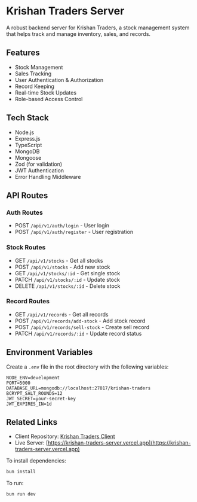 # Krishan Traders Server

A robust backend server for Krishan Traders, a stock management system that
helps track and manage inventory, sales, and records.

## Features

- Stock Management
- Sales Tracking
- User Authentication & Authorization
- Record Keeping
- Real-time Stock Updates
- Role-based Access Control

## Tech Stack

- Node.js
- Express.js
- TypeScript
- MongoDB
- Mongoose
- Zod (for validation)
- JWT Authentication
- Error Handling Middleware

## API Routes

### Auth Routes

- POST `/api/v1/auth/login` - User login
- POST `/api/v1/auth/register` - User registration

### Stock Routes

- GET `/api/v1/stocks` - Get all stocks
- POST `/api/v1/stocks` - Add new stock
- GET `/api/v1/stocks/:id` - Get single stock
- PATCH `/api/v1/stocks/:id` - Update stock
- DELETE `/api/v1/stocks/:id` - Delete stock

### Record Routes

- GET `/api/v1/records` - Get all records
- POST `/api/v1/records/add-stock` - Add stock record
- POST `/api/v1/records/sell-stock` - Create sell record
- PATCH `/api/v1/records/:id` - Update record status

## Environment Variables

Create a `.env` file in the root directory with the following variables:

```env
NODE_ENV=development
PORT=5000
DATABASE_URL=mongodb://localhost:27017/krishan-traders
BCRYPT_SALT_ROUNDS=12
JWT_SECRET=your-secret-key
JWT_EXPIRES_IN=1d
```

## Related Links

- Client Repository:
  [Krishan Traders Client](https://github.com/pallabKumarS/krishan-traders-client)
- Live Server:
  [https://krishan-traders-server.vercel.app](https://krishan-traders-server.vercel.app)

To install dependencies:

```bash
bun install
```

To run:

```bash
bun run dev
```
